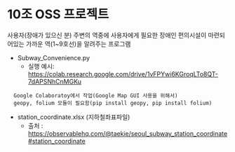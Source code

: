 # 10조 OSS 프로젝트
사용자(장애가 있으신 분) 주변의 역중에 사용자에게 필요한 장애인 편의시설이 마련되어있는 가까운 역(1~9호선)을 알려주는 프로그램

+ Subway_Convenience.py
  + 실행 예시: <https://colab.research.google.com/drive/1vFPYwi6KGroqLTo8QT-7dAPSNhCnMGKu>
~~~
  Google Colaboratoy에서 작업(Google Map GUI 사용을 위해서)
  geopy, folium 모듈이 필요함(pip install geopy, pip install folium)
~~~
+ station_coordinate.xlsx (지하철좌표파일)
  + 출처 : https://observablehq.com/@taekie/seoul_subway_station_coordinate#station_coordinate
